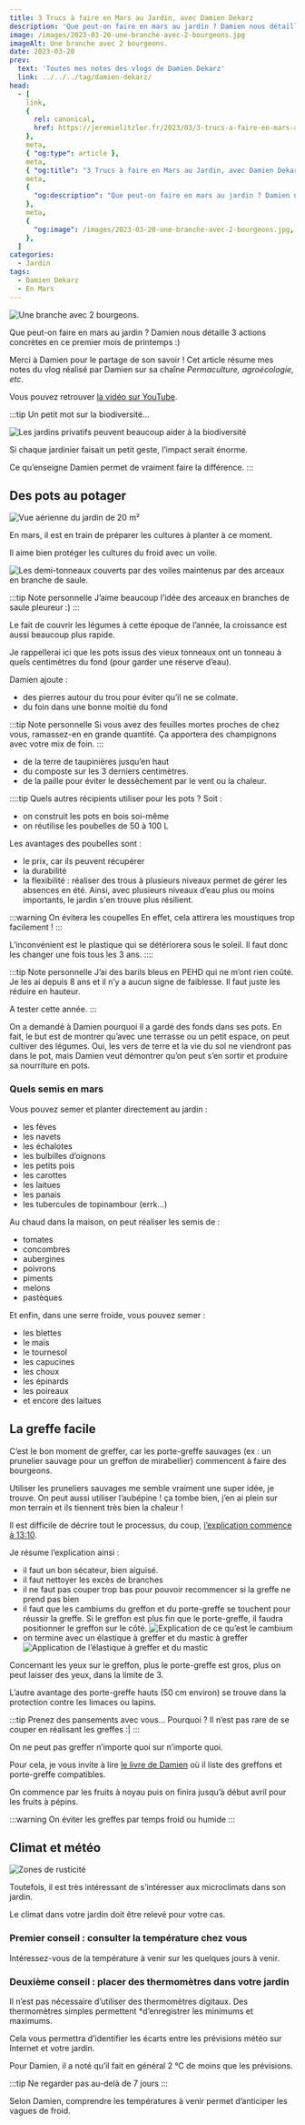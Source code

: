 ```yaml
---
title: 3 Trucs à faire en Mars au Jardin, avec Damien Dekarz
description: 'Que peut-on faire en mars au jardin ? Damien nous détaille 3 actions concrètes en ce premier mois de printemps :)'
image: /images/2023-03-20-une-branche-avec-2-bourgeons.jpg
imageAlt: Une branche avec 2 bourgeons.
date: 2023-03-20
prev:
  text: 'Toutes mes notes des vlogs de Damien Dekarz'
  link: ../../../tag/damien-dekarz/
head:
  - [
    link, 
    { 
      rel: canonical, 
      href: https://jeremielitzler.fr/2023/03/3-trucs-a-faire-en-mars-au-jardin-damien-dekarz/ 
    },
    meta,
    { "og:type": article },
    meta,
    { "og:title": "3 Trucs à faire en Mars au Jardin, avec Damien Dekarz" },
    meta,
    {
      "og:description": "Que peut-on faire en mars au jardin ? Damien nous détaille 3 actions concrètes en ce premier mois de printemps :)",
    },
    meta,
    {
      "og:image": /images/2023-03-20-une-branche-avec-2-bourgeons.jpg,
    },
  ]
categories:
  - Jardin
tags:
  - Damien Dekarz
  - En Mars
---
```


![Une branche avec 2 bourgeons.](/images/2023-03-20-une-branche-avec-2-bourgeons.jpg 'Crédits: image extraite du vlog de Damien Dekarz')

Que peut-on faire en mars au jardin ? Damien nous détaille 3 actions concrètes en ce premier mois de printemps :)

Merci à Damien pour le partage de son savoir ! Cet article résume mes notes du vlog réalisé par Damien sur sa chaîne _Permaculture, agroécologie, etc_.

<!-- more -->

Vous pouvez retrouver [la vidéo sur YouTube](https://www.youtube.com/watch?v=UM3T44V99C4).

:::tip Un petit mot sur la biodiversité…

![Les jardins privatifs peuvent beaucoup aider à la biodiversité](images/les-jardins-privatifs-peuvent-beaucoup-aides-a-la-biodiversite.jpg 'Crédits: image extraite du vlog de Damien Dekarz')

Si chaque jardinier faisait un petit geste, l’impact serait énorme.

Ce qu’enseigne Damien permet de vraiment faire la différence. :::

## Des pots au potager

![Vue aérienne du jardin de 20 m²](images/vue-aerienne-du-jardin-de-20-m2.jpg 'Crédits: image extraite du vlog de Damien Dekarz')

En mars, il est en train de préparer les cultures à planter à ce moment.

Il aime bien protéger les cultures du froid avec un voile.

![Les demi-tonneaux couverts par des voiles maintenus par des arceaux en branche de saule.](images/les-demi-tanneaux-couverts-par-des-voiles-maintenus-par-des-arceaux-en-branche-de-saule.jpg 'Crédits: image extraite du vlog de Damien Dekarz')

:::tip Note personnelle J’aime beaucoup l’idée des arceaux en branches de saule pleureur :) :::

Le fait de couvrir les légumes à cette époque de l’année, la croissance est aussi beaucoup plus rapide.

Je rappellerai ici que les pots issus des vieux tonneaux ont un tonneau à quels centimètres du fond (pour garder une réserve d’eau).

Damien ajoute :

- des pierres autour du trou pour éviter qu’il ne se colmate.
- du foin dans une bonne moitié du fond

:::tip Note personnelle Si vous avez des feuilles mortes proches de chez vous, ramassez-en en grande quantité. Ça apportera des champignons avec votre mix de foin. :::

- de la terre de taupinières jusqu’en haut
- du composte sur les 3 derniers centimètres.
- de la paille pour éviter le dessèchement par le vent ou la chaleur.

::::tip Quels autres récipients utiliser pour les pots ? Soit :

- on construit les pots en bois soi-même
- on réutilise les poubelles de 50 à 100 L

Les avantages des poubelles sont :

- le prix, car ils peuvent récupérer
- la durabilité
- la flexibilité : réaliser des trous à plusieurs niveaux permet de gérer les absences en été. Ainsi, avec plusieurs niveaux d’eau plus ou moins importants, le jardin s'en trouve plus résilient.

:::warning On évitera les coupelles En effet, cela attirera les moustiques trop facilement ! :::

L’inconvénient est le plastique qui se détériorera sous le soleil. Il faut donc les changer une fois tous les 3 ans. ::::

:::tip Note personnelle J’ai des barils bleus en PEHD qui ne m’ont rien coûté. Je les ai depuis 8 ans et il n’y a aucun signe de faiblesse. Il faut juste les réduire en hauteur.

A tester cette année. :::

On a demandé à Damien pourquoi il a gardé des fonds dans ses pots. En fait, le but est de montrer qu’avec une terrasse ou un petit espace, on peut cultiver des légumes. Oui, les vers de terre et la vie du sol ne viendront pas dans le pot, mais Damien veut démontrer qu’on peut s’en sortir et produire sa nourriture en pots.

### Quels semis en mars

Vous pouvez semer et planter directement au jardin :

- les fèves
- les navets
- les échalotes
- les bulbilles d’oignons
- les petits pois
- les carottes
- les laitues
- les panais
- les tubercules de topinambour (errk…)

Au chaud dans la maison, on peut réaliser les semis de :

- tomates
- concombres
- aubergines
- poivrons
- piments
- melons
- pastèques

Et enfin, dans une serre froide, vous pouvez semer :

- les blettes
- le maïs
- le tournesol
- les capucines
- les choux
- les épinards
- les poireaux
- et encore des laitues

## La greffe facile

C’est le bon moment de greffer, car les porte-greffe sauvages (ex : un prunelier sauvage pour un greffon de mirabellier) commencent à faire des bourgeons.

Utiliser les pruneliers sauvages me semble vraiment une super idée, je trouve. On peut aussi utiliser l’aubépine ! ça tombe bien, j’en ai plein sur mon terrain et ils tiennent très bien la chaleur !

Il est difficile de décrire tout le processus, du coup, [l’explication commence à 13:10](https://youtu.be/UM3T44V99C4?t=790).

Je résume l’explication ainsi :

- il faut un bon sécateur, bien aiguisé.
- il faut nettoyer les excès de branches
- il ne faut pas couper trop bas pour pouvoir recommencer si la greffe ne prend pas bien
- il faut que les cambiums du greffon et du porte-greffe se touchent pour réussir la greffe. Si le greffon est plus fin que le porte-greffe, il faudra positionner le greffon sur le côté. ![Explication de ce qu’est le cambium](images/explication-de-ce-quest-le-cambium.jpg 'Crédits: image extraite du vlog de Damien Dekarz')
- on termine avec un élastique à greffer et du mastic à greffer ![Application de l’élastique à greffer et du mastic](images/application-de-lelastique-a-greffer-et-du-mastic.jpg 'Crédits: image extraite du vlog de Damien Dekarz')

Concernant les yeux sur le greffon, plus le porte-greffe est gros, plus on peut laisser des yeux, dans la limite de 3.

L’autre avantage des porte-greffe hauts (50 cm environ) se trouve dans la protection contre les limaces ou lapins.

:::tip Prenez des pansements avec vous… Pourquoi ? Il n’est pas rare de se couper en réalisant les greffes :| :::

On ne peut pas greffer n’importe quoi sur n’importe quoi.

Pour cela, je vous invite à lire [le livre de Damien](https://amzn.to/3yRpBlG) où il liste des greffons et porte-greffe compatibles.

On commence par les fruits à noyau puis on finira jusqu’à début avril pour les fruits à pépins.

:::warning On éviter les greffes par temps froid ou humide :::

## Climat et météo

![Zones de rusticité](images/carte-zones-rusticite.webp 'Crédits : image issue [https://jaime-jardiner.ouest-france.fr/carte-de-rusticite/](du site J’aime jardiner de Ouest France)')

Toutefois, il est très intéressant de s’intéresser aux microclimats dans son jardin.

Le climat dans votre jardin doit être relevé pour votre cas.

### Premier conseil : consulter la température chez vous

Intéressez-vous de la température à venir sur les quelques jours à venir.

### Deuxième conseil : placer des thermomètres dans votre jardin

Il n’est pas nécessaire d’utiliser des thermomètres digitaux. Des thermomètres simples permettent \*d’enregistrer les minimums et maximums.

Cela vous permettra d’identifier les écarts entre les prévisions météo sur Internet et votre jardin.

Pour Damien, il a noté qu’il fait en général 2 °C de moins que les prévisions.

:::tip Ne regarder pas au-delà de 7 jours :::

Selon Damien, comprendre les températures à venir permet d’anticiper les vagues de froid.
